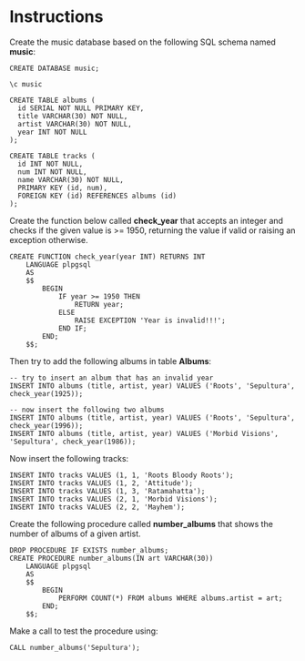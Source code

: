 # Instructions

Create the music database based on the following SQL schema named **music**:

```
CREATE DATABASE music;

\c music

CREATE TABLE albums (
  id SERIAL NOT NULL PRIMARY KEY,
  title VARCHAR(30) NOT NULL,
  artist VARCHAR(30) NOT NULL,
  year INT NOT NULL
);

CREATE TABLE tracks (
  id INT NOT NULL,
  num INT NOT NULL,
  name VARCHAR(30) NOT NULL,
  PRIMARY KEY (id, num),
  FOREIGN KEY (id) REFERENCES albums (id)
);
```

Create the function below called **check_year** that accepts an integer and checks if the given value is >= 1950, returning the value if valid or raising an exception otherwise.

```
CREATE FUNCTION check_year(year INT) RETURNS INT
    LANGUAGE plpgsql
    AS
    $$
        BEGIN
            IF year >= 1950 THEN
                RETURN year;
            ELSE
                RAISE EXCEPTION 'Year is invalid!!!';
            END IF;
        END;
    $$;
```

Then try to add the following albums in table **Albums**:

```
-- try to insert an album that has an invalid year
INSERT INTO albums (title, artist, year) VALUES ('Roots', 'Sepultura', check_year(1925));

-- now insert the following two albums
INSERT INTO albums (title, artist, year) VALUES ('Roots', 'Sepultura', check_year(1996));
INSERT INTO albums (title, artist, year) VALUES ('Morbid Visions', 'Sepultura', check_year(1986));
```

Now insert the following tracks:

```
INSERT INTO tracks VALUES (1, 1, 'Roots Bloody Roots');
INSERT INTO tracks VALUES (1, 2, 'Attitude');
INSERT INTO tracks VALUES (1, 3, 'Ratamahatta');
INSERT INTO tracks VALUES (2, 1, 'Morbid Visions');
INSERT INTO tracks VALUES (2, 2, 'Mayhem');
```

Create the following procedure called **number_albums** that shows the number of albums of a given artist.

```
DROP PROCEDURE IF EXISTS number_albums;
CREATE PROCEDURE number_albums(IN art VARCHAR(30))
    LANGUAGE plpgsql
    AS
    $$
        BEGIN
            PERFORM COUNT(*) FROM albums WHERE albums.artist = art;
        END;
    $$;
```

Make a call to test the procedure using:

```
CALL number_albums('Sepultura');
```
